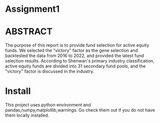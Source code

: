 # Assignment1
# ABSTRACT
The purpose of this report is to provide fund selection for active equity funds. We selected the "victory" factor as the gene selection and backtested the data from 2016 to 2022, and provided the latest fund selection results. According to Shenwan's primary industry classification, active equity funds are divided into 31 secondary fund pools, and the "victory" factor is discussed in the industry.
# Install
This project uses python environment and pandas,numpy,matplotlib,warnings. Go check them out if you do not have them locally installed.
